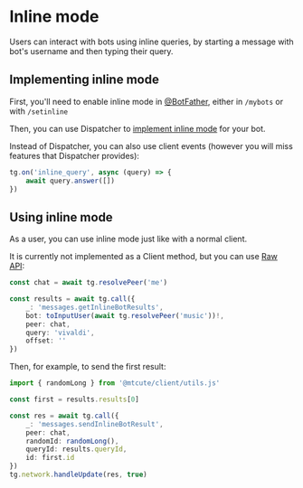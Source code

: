 # Inline mode

Users can interact with bots using inline queries, by starting
a message with bot's username and then typing their query.

## Implementing inline mode

First, you'll need to enable inline mode in [@BotFather](https://t.me/botfather),
either in `/mybots` or with `/setinline`

Then, you can use Dispatcher to [implement inline mode](../dispatcher/inline-mode.html)
for your bot.

Instead of Dispatcher, you can also use client events (however you will miss
features that Dispatcher provides):

```ts
tg.on('inline_query', async (query) => {
    await query.answer([])
})
```

## Using inline mode

As a user, you can use inline mode just like with a normal client.

It is currently not implemented as a Client method, but you can use
[Raw API](raw-api.html):

```ts
const chat = await tg.resolvePeer('me')

const results = await tg.call({
    _: 'messages.getInlineBotResults',
    bot: toInputUser(await tg.resolvePeer('music'))!,
    peer: chat,
    query: 'vivaldi',
    offset: ''
})
```

Then, for example, to send the first result:

```ts
import { randomLong } from '@mtcute/client/utils.js'

const first = results.results[0]

const res = await tg.call({
    _: 'messages.sendInlineBotResult',
    peer: chat,
    randomId: randomLong(),
    queryId: results.queryId,
    id: first.id
})
tg.network.handleUpdate(res, true)
```
